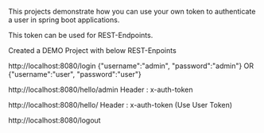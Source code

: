 This projects demonstrate how you can use your own token to authenticate a user in spring boot applications.

This token can be used for REST-Endpoints.

Created a DEMO Project with below REST-Enpoints

http://localhost:8080/login {"username":"admin", "password":"admin"} OR {"username":"user", "password":"user"}

http://localhost:8080/hello/admin Header : x-auth-token

http://localhost:8080/hello/ Header : x-auth-token (Use User Token)

http://localhost:8080/logout
